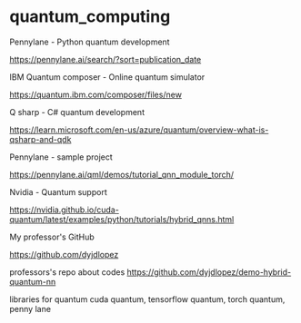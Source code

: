 # quantum_computing

Pennylane - Python quantum development

https://pennylane.ai/search/?sort=publication_date

IBM Quantum composer - Online quantum simulator

https://quantum.ibm.com/composer/files/new

Q sharp - C# quantum development

https://learn.microsoft.com/en-us/azure/quantum/overview-what-is-qsharp-and-qdk

Pennylane - sample project

https://pennylane.ai/qml/demos/tutorial_qnn_module_torch/

Nvidia - Quantum support

https://nvidia.github.io/cuda-quantum/latest/examples/python/tutorials/hybrid_qnns.html

My professor's GitHub

https://github.com/dyjdlopez

professors's repo about codes
https://github.com/dyjdlopez/demo-hybrid-quantum-nn

libraries for quantum 
cuda quantum, tensorflow quantum, torch quantum, penny lane



